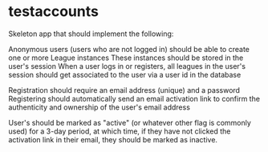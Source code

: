 # testaccounts

Skeleton app that should implement the following:

Anonymous users (users who are not logged in) should be able to create one or more League instances
These instances should be stored in the user's session
When a user logs in or registers, all leagues in the user's session should get associated to the user via a user id in the database

Registration should require an email address (unique) and a password
Registering should automatically send an email activation link to confirm the authenticity and ownership of the user's email address

User's should be marked as "active" (or whatever other flag is commonly used) for a 3-day period, at which time, if they have not clicked the activation link in their email, they should be marked as inactive.
